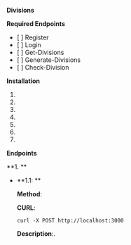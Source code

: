 **Divisions**


**Required Endpoints**

<ul>
<li>[ ] Register</li>
<li>[ ] Login</li>
<li>[ ] Get-Divisions
<li>[ ] Generate-Divisions</li>
<li>[ ] Check-Division</li>
</ul>




**Installation**

1. 
2. 
3. 
4. 
5. 
6. 
7. 

**Endpoints**

**1. **

- **1.1: **

  **Method**: 

  **CURL**:

  ```
  curl -X POST http://localhost:3000
  ```

  **Description**:.
